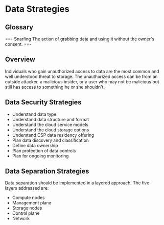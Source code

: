 # Data Strategies

## Glossary

==- Snarfing
The action of grabbing data and using it without the owner's consent.
==-

## Overview

Individuals who gain unauthorized access to data are the most common and well understood threat to storage. The unauthorized access can be from an outside attacker, a malicious insider, or a user who may not be malicious but still has access to something he or she shouldn't.

## Data Security Strategies

- Understand data type
- Understand data structure and format
- Understand the cloud service models
- Understand the cloud storage options
- Understand CSP data residency offering
- Plan data discovery and classification
- Define data ownership
- Plan protection of data controls
- Plan for ongoing monitoring

## Data Separation Strategies

Data separation should be implemented in a layered approach. The five layers addressed are:

- Compute nodes
- Management plane
- Storage nodes
- Control plane
- Network
